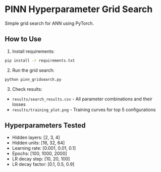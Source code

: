 # PINN Hyperparameter Grid Search

Simple grid search for ANN using PyTorch.

## How to Use

1. Install requirements:
```bash
pip install -r requirements.txt
```

2. Run the grid search:
```bash
python pinn_gridsearch.py
```

3. Check results:
- `results/search_results.csv` - All parameter combinations and their losses
- `results/training_plot.png` - Training curves for top 5 configurations

## Hyperparameters Tested
- Hidden layers: [2, 3, 4]
- Hidden units: [16, 32, 64]
- Learning rate: [0.001, 0.01, 0.1]
- Epochs: [100, 1000, 2000]
- LR decay step: [10, 20, 100]
- LR decay factor: [0.1, 0.5, 0.9]
